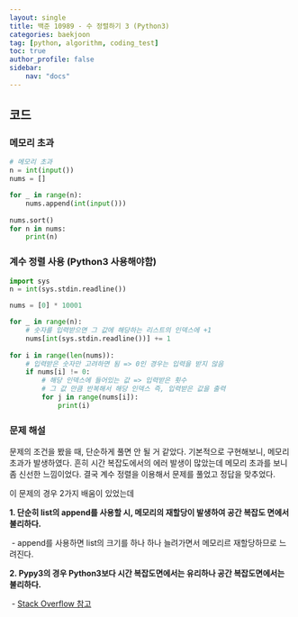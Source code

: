 ```yaml
---
layout: single
title: 백준 10989 - 수 정렬하기 3 (Python3)
categories: baekjoon
tag: [python, algorithm, coding_test]
toc: true 
author_profile: false
sidebar:
    nav: "docs"
---
```


## 코드

### 메모리 초과

```python
# 메모리 초과
n = int(input())
nums = []

for _ in range(n):
    nums.append(int(input()))
    
nums.sort()
for n in nums:
    print(n)
```

### 계수 정렬 사용 (Python3 사용해야함)

```python
import sys
n = int(sys.stdin.readline())

nums = [0] * 10001

for _ in range(n):
    # 숫자를 입력받으면 그 값에 해당하는 리스트의 인덱스에 +1
    nums[int(sys.stdin.readline())] += 1
    
for i in range(len(nums)):
    # 입력받은 숫자만 고려하면 됨 => 0인 경우는 입력을 받지 않음
    if nums[i] != 0:
        # 해당 인덱스에 들어있는 값 => 입력받은 횟수
        # 그 값 만큼 반복해서 해당 인덱스 즉, 입력받은 값을 출력
        for j in range(nums[i]):
            print(i)
```

### 문제 해설

문제의 조건을 봤을 때, 단순하게 풀면 안 될 거 같았다. 기본적으로 구현해보니, 메모리 초과가 발생하였다. 흔히 시간 복잡도에서의 에러 발생이 많았는데 메모리 초과를 보니 좀 신선한 느낌이었다. 결국 계수 정렬을 이용해서 문제를 풀었고 정답을 맞추었다.

이 문제의 경우 2가지 배움이 있었는데

**1. 단순히 list의 append를 사용할 시, 메모리의 재할당이 발생하여 공간 복잡도 면에서 불리하다.**

​	- append를 사용하면 list의 크기를 하나 하나 늘려가면서 메모리르 재할당하므로 느려진다.

**2. Pypy3의 경우 Python3보다 시간 복잡도면에서는 유리하나 공간 복잡도면에서는 불리하다.**

​	- [Stack Overflow 참고](https://stackoverflow.com/questions/45117672/pypy-large-memory-usage-compared-to-cpython)



